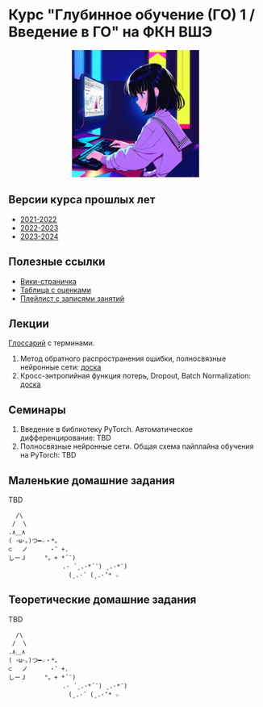 # Курс "Глубинное обучение (ГО) 1 / Введение в ГО" на ФКН ВШЭ

<p align="center">
  <img src="image.png" width="50%"/>
</p>

## Версии курса прошлых лет

* [2021-2022](https://github.com/xiyori/intro-to-dl-hse/tree/2021-2022)
* [2022-2023](https://github.com/xiyori/intro-to-dl-hse/tree/2022-2023)
* [2023-2024](https://github.com/xiyori/intro-to-dl-hse/tree/2023-2024)

## Полезные ссылки

* [Вики-страничка](http://wiki.cs.hse.ru/Глубинное_обучение_1_24/25)
* [Таблица с оценками](https://docs.google.com/spreadsheets/d/1Q7_OYJHbOuAhwWgUG95fUut95Krxp1IqS5y8nf6caNs/edit?usp=sharing)
* [Плейлист с записями занятий](https://disk.yandex.ru/d/UK_cfbL9MqWF8A)

## Лекции

[Глоссарий](https://github.com/isadrtdinov/intro-to-dl-hse/blob/2024-2025/glossary.md) с терминами.
1. Метод обратного распространения ошибки, полносвязные нейронные сети: [доска](https://github.com/xiyori/intro-to-dl-hse/blob/2024-2025/lecture-notes/notes-01-mlp.pdf)
2. Кросс-энтропийная функция потерь, Dropout, Batch Normalization: [доска](https://github.com/xiyori/intro-to-dl-hse/blob/2024-2025/lecture-notes/notes-02-dropout-batchnorm.pdf)

## Семинары

1. Введение в библиотеку PyTorch. Автоматическое дифференцирование: TBD
2. Полносвязные нейронные сети. Общая схема пайплайна обучения на PyTorch: TBD

## Маленькие домашние задания

TBD

```
  /\
 /  \
.∧＿∧
( ･ω･｡)つ━☆・*。
⊂　 ノ 　　　・゜+.
しーＪ　　　°。+ *´¨)
　　　　　　　　　.· ´¸.·*´¨) ¸.·*¨)
　　　　　　　　　　(¸.·´ (¸.·’* ☆ 
```

## Теоретические домашние задания

TBD

```
  /\
 /  \
.∧＿∧
( ･ω･｡)つ━☆・*。
⊂　 ノ 　　　・゜+.
しーＪ　　　°。+ *´¨)
　　　　　　　　　.· ´¸.·*´¨) ¸.·*¨)
　　　　　　　　　　(¸.·´ (¸.·’* ☆ 
```
